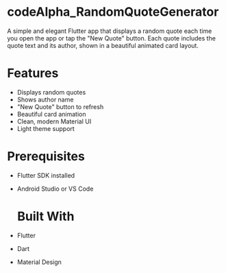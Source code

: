 # codeAlpha_RandomQuoteGenerator
A simple and elegant Flutter app that displays a random quote each time you open the app or tap the "New Quote" button. Each quote includes the quote text and its author, shown in a beautiful animated card layout.

# Features
- Displays random quotes
- Shows author name
- "New Quote" button to refresh
- Beautiful card animation
- Clean, modern Material UI
- Light theme support
  
 # Prerequisites
- Flutter SDK installed
- Android Studio or VS Code

  # Built With
- Flutter
- Dart
- Material Design
